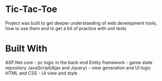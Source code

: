 # Tic-Tac-Toe

Project was built to get deeper understanding of web development tools,
how to use them and to get a bit of practice with unit tests


# Built With

ASP.Net core - pc logic in the back-end 
Entity framework - game state repository
JavaScript(Ajax and Jquery) - view generation and UI logic
HTML and CSS - UI view and style 
 